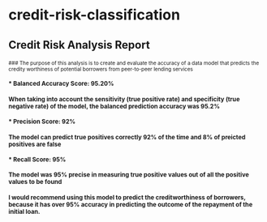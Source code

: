 # credit-risk-classification
## Credit Risk Analysis Report
<font size="1">
### The purpose of this analysis is to create and evaluate the accuracy of a data model that predicts the credity worthiness of potential borrowers from peer-to-peer lending services

### * Balanced Accuracy Score: 95.20%
### When taking into account the sensitivity (true positive rate) and specificity (true negative rate) of the model, the balanced prediction accuracy was 95.2%
### * Precision Score: 92%
### The model can predict true positives correctly 92% of the time and 8% of preicted positives are false
### * Recall Score: 95%
### The model was 95% precise in measuring true positive values out of all the positive values to be found

### I would recommend using this model to predict the creditworthiness of borrowers, because it has over 95% accuracy in predicting the outcome of the repayment of the initial loan.
</font>
